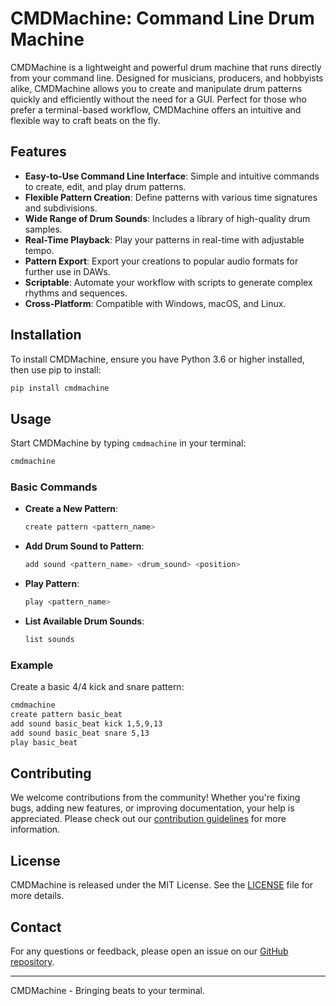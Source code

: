 # CMDMachine: Command Line Drum Machine

CMDMachine is a lightweight and powerful drum machine that runs directly from your command line. Designed for musicians, producers, and hobbyists alike, CMDMachine allows you to create and manipulate drum patterns quickly and efficiently without the need for a GUI. Perfect for those who prefer a terminal-based workflow, CMDMachine offers an intuitive and flexible way to craft beats on the fly.

## Features

- **Easy-to-Use Command Line Interface**: Simple and intuitive commands to create, edit, and play drum patterns.
- **Flexible Pattern Creation**: Define patterns with various time signatures and subdivisions.
- **Wide Range of Drum Sounds**: Includes a library of high-quality drum samples.
- **Real-Time Playback**: Play your patterns in real-time with adjustable tempo.
- **Pattern Export**: Export your creations to popular audio formats for further use in DAWs.
- **Scriptable**: Automate your workflow with scripts to generate complex rhythms and sequences.
- **Cross-Platform**: Compatible with Windows, macOS, and Linux.

## Installation

To install CMDMachine, ensure you have Python 3.6 or higher installed, then use pip to install:

```bash
pip install cmdmachine
```

## Usage

Start CMDMachine by typing `cmdmachine` in your terminal:

```bash
cmdmachine
```

### Basic Commands

- **Create a New Pattern**: 
  ```bash
  create pattern <pattern_name>
  ```
- **Add Drum Sound to Pattern**: 
  ```bash
  add sound <pattern_name> <drum_sound> <position>
  ```
- **Play Pattern**: 
  ```bash
  play <pattern_name>
  ```
- **List Available Drum Sounds**: 
  ```bash
  list sounds
  ```

### Example

Create a basic 4/4 kick and snare pattern:

```bash
cmdmachine
create pattern basic_beat
add sound basic_beat kick 1,5,9,13
add sound basic_beat snare 5,13
play basic_beat
```

## Contributing

We welcome contributions from the community! Whether you're fixing bugs, adding new features, or improving documentation, your help is appreciated. Please check out our [contribution guidelines](CONTRIBUTING.md) for more information.

## License

CMDMachine is released under the MIT License. See the [LICENSE](LICENSE) file for more details.

## Contact

For any questions or feedback, please open an issue on our [GitHub repository](https://github.com/yourusername/cmdmachine).

---

CMDMachine - Bringing beats to your terminal.
